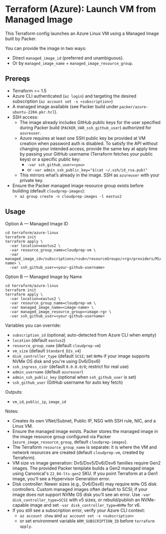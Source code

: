 # Terraform (Azure): Launch VM from Managed Image

This Terraform config launches an Azure Linux VM using a Managed Image built by Packer.

You can provide the image in two ways:
- Direct `managed_image_id` (preferred and unambiguous).
- Or by `managed_image_name` + `managed_image_resource_group`.

## Prereqs
- Terraform >= 1.5
- Azure CLI authenticated (`az login`) and targeting the desired subscription (`az account set -s <subscription>`)
- A managed image available (see Packer build under `packer/azure-ubuntu-2204.pkr.hcl`).
- SSH access:
  - The image already includes GitHub public keys for the user specified during Packer build (`PACKER_VAR_ssh_github_user`) authorized for `azureuser`.
  - Azure requires at least one SSH public key be provided at VM creation when password auth is disabled. To satisfy the API without changing your intended access, provide the same key at apply time by passing your GitHub username (Terraform fetches your public keys) or a specific public key:
    - `-var ssh_github_user=<you>`
    - or `-var admin_ssh_public_key="$(cat ~/.ssh/id_rsa.pub)"`
  - This mirrors what’s already in the image. SSH as `azureuser` with your private key.
- Ensure the Packer managed image resource group exists before building (default `cloudprep-images`):
  - `az group create -n cloudprep-images -l eastus2`

## Usage
Option A — Managed Image ID
```
cd terraform/azure-linux
terraform init
terraform apply \
  -var location=eastus2 \
  -var resource_group_name=cloudprep-vm \
  -var managed_image_id=/subscriptions/<sub>/resourceGroups/<rg>/providers/Microsoft.Compute/images/<image-name> \
  -var ssh_github_user=<your-github-username>
```

Option B — Managed Image by Name
```
cd terraform/azure-linux
terraform init
terraform apply \
  -var location=eastus2 \
  -var resource_group_name=cloudprep-vm \
  -var managed_image_name=<image-name> \
  -var managed_image_resource_group=<image-rg> \
  -var ssh_github_user=<your-github-username>
```

Variables you can override:
- `subscription_id` (optional; auto-detected from Azure CLI when empty)
- `location` (default `eastus2`)
- `resource_group_name` (default `cloudprep-vm`)
- `vm_size` (default `Standard_D2s_v4`)
- `disk_controller_type` (default `SCSI`; set `NVMe` if your image supports NVMe OS disk and you're using Dv6/Dsv6)
- `ssh_ingress_cidr` (default `0.0.0.0/0`; restrict for real use)
- `admin_username` (default `azureuser`)
- `admin_ssh_public_key` (optional when `ssh_github_user` is set)
- `ssh_github_user` (GitHub username for auto key fetch)

Outputs:
- `vm_id`, `public_ip`, `image_id`

Notes:
- Creates its own VNet/Subnet, Public IP, NSG with SSH rule, NIC, and a Linux VM.
- Ensure the managed image exists. Packer stores the managed image in the image resource group configured via Packer (`azure_image_resource_group`, default `cloudprep-images`).
- The Terraform `resource_group_name` is separate: it is where the VM and network resources are created (default `cloudprep-vm`, created by Terraform).
- VM size vs image generation: Dv5/Dsv5/Dv6/Dsv6 families require Gen2 images. The provided Packer template builds a Gen2 managed image using Canonical's `22_04-lts-gen2` SKU. If you point Terraform at a Gen1 image, you'll see a Hypervisor Generation error.
 - Disk controller: Newer sizes (e.g., Dv6/Dsv6) may require `NVMe` OS disk controllers. Custom managed images often default to SCSI; if your image does not support NVMe OS disk you'll see an error. Use `-var disk_controller_type=SCSI` with v5 sizes, or rebuild/publish an NVMe-capable image and set `-var disk_controller_type=NVMe` for v6.
- If you still see a subscription error, verify your Azure CLI context:
  - `az account show` and `az account set -s <subscription>`
  - or set environment variable `ARM_SUBSCRIPTION_ID` before `terraform apply`.
